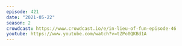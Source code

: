 ```yaml
---
episode: 421
date: "2021-05-22"
season: 2
crowdcast: https://www.crowdcast.io/e/in-lieu-of-fun-episode-46
youtube: https://www.youtube.com/watch?v=tZPo0QKBd1A
---
```

